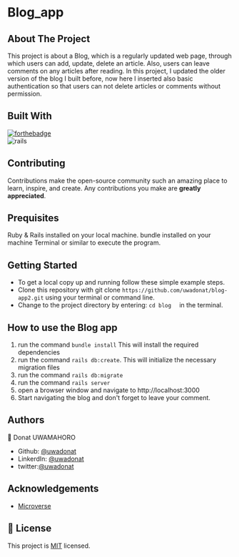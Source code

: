# Blog_app


## About The Project

This project is about a Blog, which is a regularly updated web page, through which users can add, update, delete an article. Also, users can leave comments on any articles after reading. In this project, I updated the older version of the blog I built before, now here I inserted also basic authentication so that users can not delete articles or comments without permission.


## Built With


[![forthebadge](https://forthebadge.com/images/badges/made-with-ruby.svg)](https://forthebadge.com) </br>
![rails](https://img.shields.io/badge/Ruby_on_Rails-CC0000?style=for-the-badge&logo=ruby-on-rails&logoColor=white)


## Contributing

Contributions make the open-source community such an amazing place to learn, inspire, and create. Any contributions you make are **greatly appreciated**.


## Prequisites

Ruby & Rails installed on your local machine.
bundle installed on your machine
Terminal or similar to execute the program.


## Getting Started


- To get a local copy up and running follow these simple example steps.
- Clone this repository with git clone ```https://github.com/uwadonat/blog-app2.git``` using your terminal or command line.
- Change to the project directory by entering: ```cd blog  ``` in the terminal.


## How to use the Blog app
1. run the command ```bundle install```   This will install the required dependencies
2. run the command ```rails db:create```. This will initialize the necessary migration files
3. run the command ```rails db:migrate``` 
4. run the command ```rails server```
5. open a browser window and navigate to http://localhost:3000
6. Start navigating the blog and don't forget to leave your comment.


## Authors

👤 Donat UWAMAHORO

- Github: [@uwadonat](https://github.com/uwadonat)
- LinkerdIn: [@uwadonat](https://www.linkedin.com/in/uwadonat/)
- twitter:[@uwadonat](https://twitter.com/uwamahoroDonat)



## Acknowledgements

* [Microverse](https://www.microverse.org/)

## 📝 License

This project is [MIT](https://choosealicense.com/licenses/mit/) licensed.

